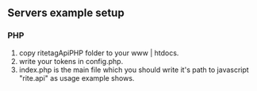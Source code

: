 ## Servers example setup

### PHP
1. copy ritetagApiPHP folder to your www | htdocs.
2. write your tokens in config.php.
3. index.php is the main file which you should write it's path to javascript "rite.api" as usage example shows.
